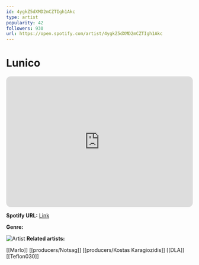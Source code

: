 ```yaml
---
id: 4ygkZ5dXMD2mCZTIgh1Akc
type: artist
popularity: 42
followers: 930
url: https://open.spotify.com/artist/4ygkZ5dXMD2mCZTIgh1Akc
---
```

# Lunico

<iframe style="border-radius:12px" src="https://open.spotify.com/embed/artist/4ygkZ5dXMD2mCZTIgh1Akc" width="100%" height="352" frameBorder="0" allowfullscreen="" allow="autoplay; clipboard-write; encrypted-media; fullscreen; picture-in-picture" loading="lazy"></iframe>

**Spotify URL:** [Link](https://open.spotify.com/artist/4ygkZ5dXMD2mCZTIgh1Akc)

**Genre:** 

![Artist](https://i.scdn.co/image/ab6761610000e5eb2b3312c43ac026cffc150664)
**Related artists:**

[[Marlo]]
[[producers/Notsag]]
[[producers/Kostas Karagiozidis]]
[[DLA]]
[[Teflon030]]
